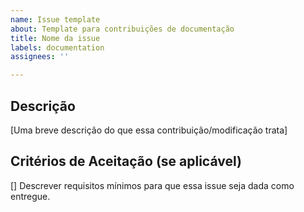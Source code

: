 ```yaml
---
name: Issue template
about: Template para contribuições de documentação
title: Nome da issue
labels: documentation
assignees: ''

---
```


## Descrição
[Uma breve descrição do que essa contribuição/modificação trata]

## Critérios de Aceitação (se aplicável)
[]  Descrever requisitos mínimos para que essa issue seja dada como entregue.
